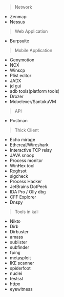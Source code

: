 > Network 
  - Zenmap
  - Nessus

> Web Application 
  - Burpsuite

> Mobile Application
  - Genymotion 
  - NOX
  - Winscp
  - Plist editor
  - JADX
  - jd gui
  - adb tools(platform tools)
  - Drozer
  - Mobelexer/SantokuVM

> API 
  - Postman

> Thick Client 
  - Echo mirage
  - Ethereal/Wireshark
  - Interactive TCP relay
  - JAVA snoop
  - Process monitor
  - WinHex tool
  - Reghsot
  - sigcheck
  - Process Hacker
  - JetBrains DotPeek
  - IDA Pro / Olly dbg
  - CFF Explorer
  - Dnspy

> Tools in kali
  - Nikto
  - Dirb
  - Dirbuster
  - amass
  - sublister
  - subfinder
  - fping
  - metasploit
  - IKE scanner
  - spiderfoot
  - nuclei
  - testssl
  - httpx
  - eyewitness
